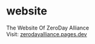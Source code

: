 # website

The Website Of ZeroDay Alliance  
Visit: [zerodayalliance.pages.dev](https://zerodayalliance.pages.dev)

